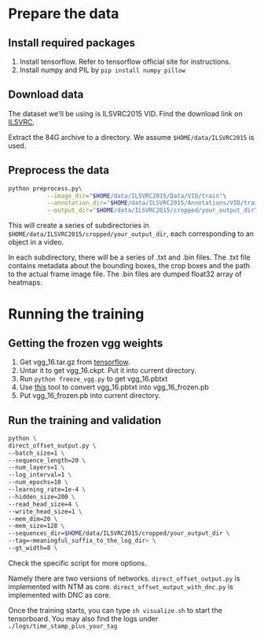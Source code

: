 # Prepare the data
## Install required packages
1. Install tensorflow. Refer to tensorflow official site for instructions.
2. Install numpy and PIL by `pip install numpy pillow`
## Download data
The dataset we'll be using is ILSVRC2015 VID. Find the download link on
[ILSVRC](http://image-net.org/challenges/LSVRC/2015/#vid).

Extract the 84G archive to a directory. We assume `$HOME/data/ILSVRC2015` is used.
## Preprocess the data
```sh
python preprocess.py\
           --image_dir="$HOME/data/ILSVRC2015/Data/VID/train"\
           --annotation_dir="$HOME/data/ILSVRC2015/Annotations/VID/train"\
           --output_dir="$HOME/data/ILSVRC2015/cropped/your_output_dir"
```
This will create a series of subdirectories in `$HOME/data/ILSVRC2015/cropped/your_output_dir`, each corresponding to an object in a video.

In each subdirectory, there will be a series of .txt and .bin files. The .txt
file contains metadata about the bounding boxes, the crop boxes and the path to
the actual frame image file. The .bin files are dumped float32 array of heatmaps.

# Running the training
## Getting the frozen vgg weights
1. Get vgg\_16.tar.gz from [tensorflow](http://download.tensorflow.org/models/vgg_16_2016_08_28.tar.gz).
2. Untar it to get vgg\_16.ckpt. Put it into current directory.
3. Run `python freeze_vgg.py` to get vgg\_16.pbtxt
4. Use [this](https://github.com/tensorflow/tensorflow/blob/master/tensorflow/python/tools/freeze_graph.py)
   tool to convert vgg\_16.pbtxt into vgg\_16\_frozen.pb
5. Put vgg\_16\_frozen.pb into current directory.
## Run the training and validation
```sh
python \
direct_offset_output.py \
--batch_size=1 \
--sequence_length=20 \
--num_layers=1 \
--log_interval=1 \
--num_epochs=10 \
--learning_rate=1e-4 \
--hidden_size=200 \
--read_head_size=4 \
--write_head_size=1 \
--mem_dim=20 \
--mem_size=128 \
--sequences_dir=$HOME/data/ILSVRC2015/cropped/your_output_dir \
--tag=<meaningful_suffix_to_the_log_dir> \
--gt_width=8 \
```
Check the specific script for more options.

Namely there are two versions of networks. `direct_offset_output.py` is
implemented with NTM as core. `direct_offset_output_with_dnc.py` is implemented
with DNC as core.

Once the training starts, you can type `sh visualize.sh` to start the
tensorboard.
You may also find the logs under `./logs/time_stamp_plus_your_tag`
